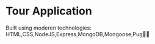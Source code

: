 # Tour Application

Built using moderen technologies: HTML,CSS,NodeJS,Express,MongoDB,Mongoose,Pug🥳😊
